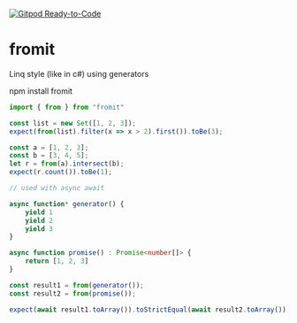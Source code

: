 [![Gitpod Ready-to-Code](https://img.shields.io/badge/Gitpod-Ready--to--Code-blue?logo=gitpod)](https://gitpod.io/#https://github.com/berhalak/linq) 

# fromit

Linq style (like in c#) using generators

npm install fromit

``` ts
import { from } from "fromit"

const list = new Set([1, 2, 3]);
expect(from(list).filter(x => x > 2).first()).toBe(3);

const a = [1, 2, 3];
const b = [3, 4, 5];
let r = from(a).intersect(b);
expect(r.count()).toBe(1);

// used with async await

async function* generator() {
	yield 1
	yield 2
	yield 3
}

async function promise() : Promise<number[]> {
	return [1, 2, 3]
}

const result1 = from(generator());
const result2 = from(promise());

expect(await result1.toArray()).toStrictEqual(await result2.toArray());


```

